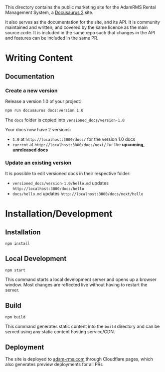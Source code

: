 This directory contains the public marketing site for the AdamRMS Rental Management System, a [Docusaurus 2](https://docusaurus.io/) site.

It also serves as the documentation for the site, and its API. It is community maintained and written, and covered by the same licence as the main source code. It is included in the same repo such that changes in the API and features can be included in the same PR. 

# Writing Content

## Documentation 

### Create a new version

Release a version 1.0 of your project:

```bash
npm run docusaurus docs:version 1.0
```

The `docs` folder is copied into `versioned_docs/version-1.0`

Your docs now have 2 versions:

- `1.0` at `http://localhost:3000/docs/` for the version 1.0 docs
- `current` at `http://localhost:3000/docs/next/` for the **upcoming, unreleased docs**

### Update an existing version

It is possible to edit versioned docs in their respective folder:

- `versioned_docs/version-1.0/hello.md` updates `http://localhost:3000/docs/hello`
- `docs/hello.md` updates `http://localhost:3000/docs/next/hello`

# Installation/Development

## Installation

```console
npm install
```

## Local Development

```console
npm start
```

This command starts a local development server and opens up a browser window. Most changes are reflected live without having to restart the server.

## Build

```console
npm build
```

This command generates static content into the `build` directory and can be served using any static content hosting service/CDN.

## Deployment

The site is deployed to [adam-rms.com](https://adam-rms.com) through Cloudflare pages, which also generates preview deployments for all PRs